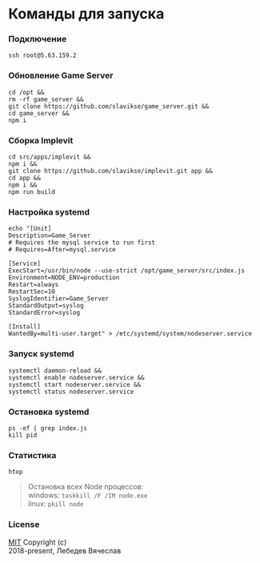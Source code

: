 # Команды для запуска

### Подключение
```
ssh root@5.63.159.2
```

### Обновление Game Server
```
cd /opt &&
rm -rf game_server &&
git clone https://github.com/slavikse/game_server.git &&
cd game_server &&
npm i
```

### Сборка Implevit
```
cd src/apps/implevit &&
npm i &&
git clone https://github.com/slavikse/implevit.git app &&
cd app &&
npm i &&
npm run build
```

### Настройка systemd
```
echo "[Unit]
Description=Game_Server
# Requires the mysql service to run first
# Requires=After=mysql.service

[Service]
ExecStart=/usr/bin/node --use-strict /opt/game_server/src/index.js
Environment=NODE_ENV=production
Restart=always
RestartSec=10
SyslogIdentifier=Game_Server
StandardOutput=syslog
StandardError=syslog

[Install]
WantedBy=multi-user.target" > /etc/systemd/system/nodeserver.service
```

### Запуск systemd
```
systemctl daemon-reload &&
systemctl enable nodeserver.service &&
systemctl start nodeserver.service &&
systemctl status nodeserver.service
```

### Остановка systemd
```
ps -ef | grep index.js
kill pid
```

### Статистика
```
htop
```

> Остановка всех Node процессов:  
  windows: `taskkill /F /IM node.exe`  
  linux: `pkill node`

### License
[MIT](LICENSE) Copyright (c)  
2018-present, Лебедев Вячеслав
